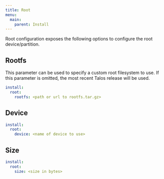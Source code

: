 ```yaml
---
title: Root
menu:
  main:
    parent: Install
---
```


Root configuration exposes the following options to configure the root device/partition.

## Rootfs

This parameter can be used to specify a custom root filesystem to use. If this parameter is omitted, the most recent Talos release will be used.

```yaml
install:
  root:
    rootfs: <path or url to rootfs.tar.gz>
```

## Device

```yaml
install:
  root:
    device: <name of device to use>
```

## Size

```yaml
install:
  root:
    size: <size in bytes>
```

